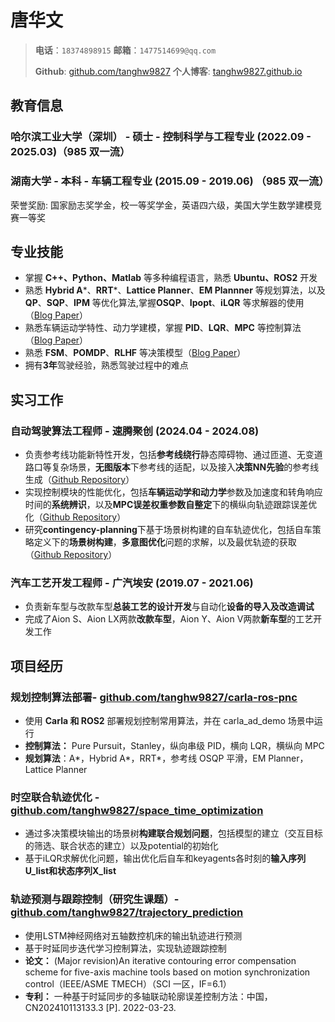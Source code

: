 # 唐华文

> **电话**：`18374898915`   **邮箱**：`1477514699@qq.com`
> 
> **Github**: [github.com/tanghw9827](https://github.com/tanghw9827)  **个人博客**: [tanghw9827.github.io](https://tanghw9827.github.io)
>
<!-- <img src="https://avatars.githubusercontent.com/u/583231?v=4" alt="avatar"> -->

## 教育信息

### 哈尔滨工业大学（深圳） - 硕士 - 控制科学与工程专业 (2022.09 - 2025.03)（985 双一流）

### 湖南大学 - 本科 - 车辆工程专业 (2015.09 - 2019.06) （985 双一流）

荣誉奖励: 国家励志奖学金，校一等奖学金，英语四六级，美国大学生数学建模竞赛一等奖


## 专业技能

- 掌握 **C++、Python、Matlab** 等多种编程语言，熟悉 **Ubuntu、ROS2** 开发
- 熟悉 **Hybrid A***、**RRT***、**Lattice Planner**、**EM Plannner** 等规划算法，以及 **QP**、**SQP**、**IPM** 等优化算法,掌握**OSQP**、**Ipopt**、**iLQR** 等求解器的使用（[Blog Paper](https://tanghw9827.github.io/2024/08/02/%E8%A7%84%E5%88%92%E7%AE%97%E6%B3%95%E4%B8%B2%E8%AE%B2/)）
- 熟悉车辆运动学特性、动力学建模，掌握 **PID**、**LQR**、**MPC** 等控制算法（[Blog Paper](https://tanghw9827.github.io/2024/08/01/%E6%8E%A7%E5%88%B6%E5%9F%BA%E6%9C%AC%E5%8E%9F%E7%90%86/)）
- 熟悉 **FSM**、**POMDP**、**RLHF** 等决策模型（[Blog Paper](https://tanghw9827.github.io/2024/08/03/%E5%86%B3%E7%AD%96%E6%A8%A1%E5%9E%8B%E6%A6%82%E8%BF%B0/)）
- 拥有**3年**驾驶经验，熟悉驾驶过程中的难点


## 实习工作

### 自动驾驶算法工程师 - 速腾聚创  (2024.04 - 2024.08)
- 负责参考线功能新特性开发，包括**参考线绕行**静态障碍物、通过匝道、无变道路口等复杂场景，**无图版本**下参考线的适配，以及接入**决策NN先验**的参考线生成（[Github Repository](https://github.com/tanghw9827/reference_line_provider)）
- 实现控制模块的性能优化，包括**车辆运动学和动力学**参数及加速度和转角响应时间的**系统辨识**，以及**MPC误差权重参数自整定**下的横纵向轨迹跟踪误差优化（[Github Repository](https://github.com/tanghw9827/controller_performance_optimization)）
- 研究**contingency-planning**下基于场景树构建的自车轨迹优化，包括自车策略定义下的**场景树构建**，**多意图优化**问题的求解，以及最优轨迹的获取（[Github Repository](https://github.com/tanghw9827/contingency-planning)）

### 汽车工艺开发工程师 - 广汽埃安  (2019.07 - 2021.06)
- 负责新车型与改款车型**总装工艺的设计开发**与自动化**设备的导入及改造调试**
- 完成了Aion S、Aion LX两款**改款车型**，Aion Y、Aion V两款**新车型**的工艺开发工作

## 项目经历

###  规划控制算法部署- [github.com/tanghw9827/carla-ros-pnc](https://github.com/tanghw9827/carla-ros-pnc)
- 使用 **Carla 和 ROS2** 部署规划控制常用算法，并在 carla_ad_demo 场景中运行
- **控制算法：** Pure Pursuit，Stanley，纵向串级 PID，横向 LQR，横纵向 MPC
- **规划算法**：A\*，Hybrid A\*，RRT\*，参考线 OSQP 平滑，EM Planner，Lattice Planner

### 时空联合轨迹优化 - [github.com/tanghw9827/space_time_optimization](https://github.com/tanghw9827/space_time_optimization)
- 通过多决策模块输出的场景树**构建联合规划问题**，包括模型的建立（交互目标的筛选、联合状态的建立）以及potential的初始化
- 基于iLQR求解优化问题，输出优化后自车和keyagents各时刻的**输入序列U_list​和状态序列X_list**

### 轨迹预测与跟踪控制（研究生课题）- [github.com/tanghw9827/trajectory_prediction](https://github.com/tanghw9827/trajectory_prediction)
- 使用LSTM神经网络对五轴数控机床的输出轨迹进行预测
- 基于时延同步迭代学习控制算法，实现轨迹跟踪控制
- **论文：** (Major revision)An iterative contouring error compensation scheme for five-axis machine tools based on motion synchronization control（IEEE/ASME TMECH）（SCI 一区，IF=6.1）
- **专利：** 一种基于时延同步的多轴联动轮廓误差控制方法：中国，CN202410113133.3 [P]. 2022-03-23.

